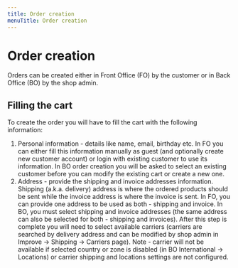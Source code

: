 ```yaml
---
title: Order creation
menuTitle: Order creation
---
```


# Order creation

Orders can be created either in Front Office (FO) by the customer or in Back Office (BO) by the shop admin.

## Filling the cart

To create the order you will have to fill the cart with the following information:

1. Personal information - details like name, email, birthday etc. In FO you can either fill this information manually as
   guest (and optionally create new customer account) or login with existing customer to use its information. In BO
   order creation you will be asked to select an existing customer before you can modify the existing cart or create a
   new one.
2. Address - provide the shipping and invoice addresses information. Shipping (a.k.a. delivery) address is where the
   ordered products should be sent while the invoice address is where the invoice is sent. In FO, you can provide one
   address to be used as both - shipping and invoice. In BO, you must select shipping and invoice addresses (the same
   address can also be selected for both - shipping and invoices). After this step is complete you will need to select
   available carriers (carriers are searched by delivery address and can be modified by shop admin in Improve ->
   Shipping -> Carriers page). Note - carrier will not be available if selected country or zone is disabled (in BO
   International -> Locations) or carrier shipping and locations settings are not configured.
